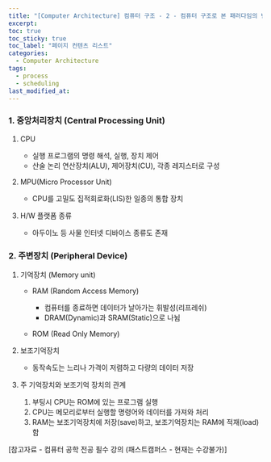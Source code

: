 ```yaml
---
title: "[Computer Architecture] 컴퓨터 구조 - 2 - 컴퓨터 구조로 본 패러다임의 변화"
excerpt:
toc: true
toc_sticky: true
toc_label: "페이지 컨텐츠 리스트"
categories:
  - Computer Architecture
tags:
  - process
  - scheduling
last_modified_at:
---
```


### **1. 중앙처리장치 (Central Processing Unit)**

1. CPU

   - 실행 프로그램의 명령 해석, 실행, 장치 제어
   - 산술 논리 연산장치(ALU), 제어장치(CU), 각종 레지스터로 구성

2. MPU(Micro Processor Unit)

   - CPU를 고밀도 집적회로화(LIS)한 일종의 통합 장치

3. H/W 플랫폼 종류

   - 아두이노 등 사물 인터넷 디바이스 종류도 존재

### **2. 주변장치 (Peripheral Device)**

1. 기억장치 (Memory unit)

   - RAM (Random Access Memory)

     - 컴퓨터를 종료하면 데이터가 날아가는 휘발성(리프레쉬)
     - DRAM(Dynamic)과 SRAM(Static)으로 나뉨

   - ROM (Read Only Memory)

2. 보조기억장치

   - 동작속도는 느리나 가격이 저렴하고 다량의 데이터 저장

3. 주 기억장치와 보조기억 장치의 관계

   1. 부팅시 CPU는 ROM에 있는 프로그램 실행
   2. CPU는 메모리로부터 실행할 명령어와 데이터를 가져와 처리
   3. RAM는 보조기억장치에 저장(save)하고, 보조기억장치는 RAM에 적재(load)함

[참고자료 - 컴퓨터 공학 전공 필수 강의 (패스트캠퍼스 - 현재는 수강불가)]
